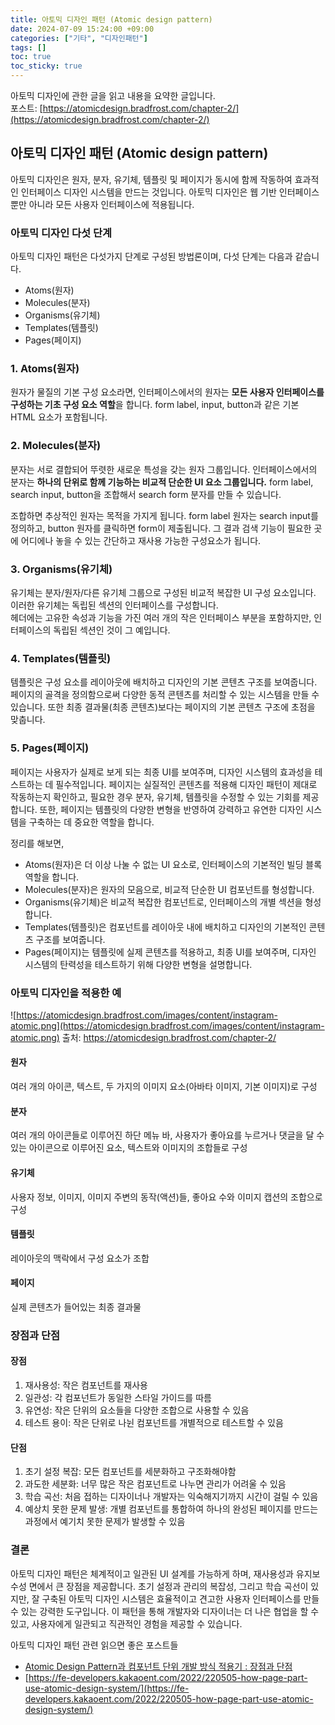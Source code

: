 ```yaml
---
title: 아토믹 디자인 패턴 (Atomic design pattern)
date: 2024-07-09 15:24:00 +09:00
categories: ["기타", "디자인패턴"]
tags: []
toc: true
toc_sticky: true
---
```


아토믹 디자인에 관한 글을 읽고 내용을 요약한 글입니다.  
포스트: [https://atomicdesign.bradfrost.com/chapter-2/](https://atomicdesign.bradfrost.com/chapter-2/)

## 아토믹 디자인 패턴 (Atomic design pattern)

아토믹 디자인은 원자, 분자, 유기체, 템플릿 및 페이지가 동시에 함께 작동하여 효과적인 인터페이스 디자인 시스템을 만드는 것입니다. 아토믹 디자인은 웹 기반 인터페이스 뿐만 아니라 모든 사용자 인터페이스에 적용됩니다.

### 아토믹 디자인 다섯 단계

아토믹 디자인 패턴은 다섯가지 단계로 구성된 방법론이며, 다섯 단계는 다음과 같습니다.

- Atoms(원자)
- Molecules(분자)
- Organisms(유기체)
- Templates(템플릿)
- Pages(페이지)

### 1. Atoms(원자)

원자가 물질의 기본 구성 요소라면, 인터페이스에서의 원자는 **모든 사용자 인터페이스를 구성하는 기초 구성 요소 역할**을 합니다. form label, input, button과 같은 기본 HTML 요소가 포함됩니다.

### 2. Molecules(분자)

분자는 서로 결합되어 뚜렷한 새로운 특성을 갖는 원자 그룹입니다. 인터페이스에서의 분자는 **하나의 단위로 함께 기능하는 비교적 단순한 UI 요소 그룹입니다.** form label, search input, button을 조합해서 search form 분자를 만들 수 있습니다.

조합하면 추상적인 원자는 목적을 가지게 됩니다. form label 원자는 search input를 정의하고, button 원자를 클릭하면 form이 제출됩니다. 그 결과 검색 기능이 필요한 곳에 어디에나 놓을 수 있는 간단하고 재사용 가능한 구성요소가 됩니다.

### 3. Organisms(유기체)

유기체는 분자/원자/다른 유기체 그룹으로 구성된 비교적 복잡한 UI 구성 요소입니다. 이러한 유기체는 독립된 섹션의 인터페이스를 구성합니다.  
헤더에는 고유한 속성과 기능을 가진 여러 개의 작은 인터페이스 부분을 포함하지만, 인터페이스의 독립된 섹션인 것이 그 예입니다.

### 4. Templates(템플릿)

템플릿은 구성 요소를 레이아웃에 배치하고 디자인의 기본 콘텐츠 구조를 보여줍니다.  
페이지의 골격을 정의함으로써 다양한 동적 콘텐츠를 처리할 수 있는 시스템을 만들 수 있습니다. 또한 최종 결과물(최종 콘텐츠)보다는 페이지의 기본 콘텐츠 구조에 초점을 맞춥니다.

### 5. Pages(페이지)

페이지는 사용자가 실제로 보게 되는 최종 UI를 보여주며, 디자인 시스템의 효과성을 테스트하는 데 필수적입니다. 페이지는 실질적인 콘텐츠를 적용해 디자인 패턴이 제대로 작동하는지 확인하고, 필요한 경우 분자, 유기체, 템플릿을 수정할 수 있는 기회를 제공합니다. 또한, 페이지는 템플릿의 다양한 변형을 반영하여 강력하고 유연한 디자인 시스템을 구축하는 데 중요한 역할을 합니다.

정리를 해보면,

- Atoms(원자)은 더 이상 나눌 수 없는 UI 요소로, 인터페이스의 기본적인 빌딩 블록 역할을 합니다.
- Molecules(분자)은 원자의 모음으로, 비교적 단순한 UI 컴포넌트를 형성합니다.
- Organisms(유기체)은 비교적 복잡한 컴포넌트로, 인터페이스의 개별 섹션을 형성합니다.
- Templates(템플릿)은 컴포넌트를 레이아웃 내에 배치하고 디자인의 기본적인 콘텐츠 구조를 보여줍니다.
- Pages(페이지)는 템플릿에 실제 콘텐츠를 적용하고, 최종 UI를 보여주며, 디자인 시스템의 탄력성을 테스트하기 위해 다양한 변형을 설명합니다.

### 아토믹 디자인을 적용한 예

![https://atomicdesign.bradfrost.com/images/content/instagram-atomic.png](https://atomicdesign.bradfrost.com/images/content/instagram-atomic.png)
출처: https://atomicdesign.bradfrost.com/chapter-2/

#### 원자

여러 개의 아이콘, 텍스트, 두 가지의 이미지 요소(아바타 이미지, 기본 이미지)로 구성

#### 분자

여러 개의 아이콘들로 이루어진 하단 메뉴 바, 사용자가 좋아요를 누르거나 댓글을 달 수 있는 아이콘으로 이루어진 요소, 텍스트와 이미지의 조합들로 구성

#### 유기체

사용자 정보, 이미지, 이미지 주변의 동작(액션)들, 좋아요 수와 이미지 캡션의 조합으로 구성

#### 템플릿

레이아웃의 맥락에서 구성 요소가 조합

#### 페이지

실제 콘텐츠가 들어있는 최종 결과물

### 장점과 단점

#### 장점

1. 재사용성: 작은 컴포넌트를 재사용
2. 일관성: 각 컴포넌트가 동일한 스타일 가이드를 따름
3. 유연성: 작은 단위의 요소들을 다양한 조합으로 사용할 수 있음
4. 테스트 용이: 작은 단위로 나뉜 컴포넌트를 개별적으로 테스트할 수 있음

#### 단점

1. 초기 설정 복잡: 모든 컴포넌트를 세분화하고 구조화해야함
2. 과도한 세분화: 너무 많은 작은 컴포넌트로 나누면 관리가 어려울 수 있음
3. 학습 곡선: 처음 접하는 디자이너나 개발자는 익숙해지기까지 시간이 걸릴 수 있음
4. 예상치 못한 문제 발생: 개별 컴포넌트를 통합하여 하나의 완성된 페이지를 만드는 과정에서 예기치 못한 문제가 발생할 수 있음

### 결론

아토믹 디자인 패턴은 체계적이고 일관된 UI 설계를 가능하게 하며, 재사용성과 유지보수성 면에서 큰 장점을 제공합니다. 초기 설정과 관리의 복잡성, 그리고 학습 곡선이 있지만, 잘 구축된 아토믹 디자인 시스템은 효율적이고 견고한 사용자 인터페이스를 만들 수 있는 강력한 도구입니다. 이 패턴을 통해 개발자와 디자이너는 더 나은 협업을 할 수 있고, 사용자에게 일관되고 직관적인 경험을 제공할 수 있습니다.

아토믹 디자인 패턴 관련 읽으면 좋은 포스트들

- [Atomic Design Pattern과 컴포넌트 단위 개발 방식 적용기 : 장점과 단점
  ](https://velog.io/@younyikim/Atomic-Design-Pattern%EA%B3%BC-%EC%BB%B4%ED%8F%AC%EB%84%8C%ED%8A%B8-%EB%8B%A8%EC%9C%84-%EA%B0%9C%EB%B0%9C-%EB%B0%A9%EC%8B%9D-%EC%A0%81%EC%9A%A9%EA%B8%B0-%EC%9E%A5%EC%A0%90%EA%B3%BC-%EB%8B%A8%EC%A0%90#3-%EB%B9%84%EC%A6%88%EB%8B%88%EC%8A%A4-%EB%A1%9C%EC%A7%81%EC%9D%80-%EB%8C%80%EC%B2%B4-%EC%96%B4%EB%94%94%EC%97%90-%EB%91%AC%EC%95%BC%ED%95%B4)
- [https://fe-developers.kakaoent.com/2022/220505-how-page-part-use-atomic-design-system/](https://fe-developers.kakaoent.com/2022/220505-how-page-part-use-atomic-design-system/)
